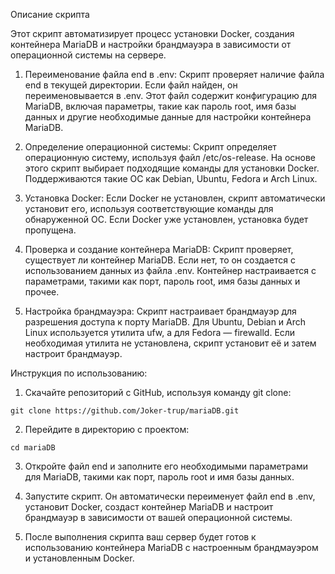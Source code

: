 Описание скрипта

Этот скрипт автоматизирует процесс установки Docker, создания контейнера MariaDB и настройки брандмауэра в зависимости от операционной системы на сервере.

1. Переименование файла end в .env:
Скрипт проверяет наличие файла end в текущей директории. Если файл найден, он переименовывается в .env. Этот файл содержит конфигурацию для MariaDB, включая параметры, такие как пароль root, имя базы данных и другие необходимые данные для настройки контейнера MariaDB.

2. Определение операционной системы:
Скрипт определяет операционную систему, используя файл /etc/os-release. На основе этого скрипт выбирает подходящие команды для установки Docker. Поддерживаются такие ОС как Debian, Ubuntu, Fedora и Arch Linux.

3. Установка Docker:
Если Docker не установлен, скрипт автоматически установит его, используя соответствующие команды для обнаруженной ОС. Если Docker уже установлен, установка будет пропущена.

4. Проверка и создание контейнера MariaDB:
Скрипт проверяет, существует ли контейнер MariaDB. Если нет, то он создается с использованием данных из файла .env. Контейнер настраивается с параметрами, такими как порт, пароль root, имя базы данных и прочее.

5. Настройка брандмауэра:
Скрипт настраивает брандмауэр для разрешения доступа к порту MariaDB. Для Ubuntu, Debian и Arch Linux используется утилита ufw, а для Fedora — firewalld. Если необходимая утилита не установлена, скрипт установит её и затем настроит брандмауэр.

Инструкция по использованию:

1. Скачайте репозиторий с GitHub, используя команду git clone:

```git clone https://github.com/Joker-trup/mariaDB.git```

2. Перейдите в директорию с проектом:

```cd mariaDB```

3. Откройте файл end и заполните его необходимыми параметрами для MariaDB, такими как порт, пароль root и имя базы данных.

4. Запустите скрипт. Он автоматически переименует файл end в .env, установит Docker, создаст контейнер MariaDB и настроит брандмауэр в зависимости от вашей операционной системы.

5. После выполнения скрипта ваш сервер будет готов к использованию контейнера MariaDB с настроенным брандмауэром и установленным Docker.
